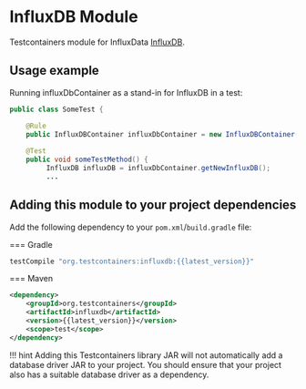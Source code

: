 # InfluxDB Module

Testcontainers module for InfluxData [InfluxDB](https://github.com/influxdata/influxdb).

## Usage example

Running influxDbContainer as a stand-in for InfluxDB in a test:

```java
public class SomeTest {

    @Rule
    public InfluxDBContainer influxDbContainer = new InfluxDBContainer();
    
    @Test
    public void someTestMethod() {
         InfluxDB influxDB = influxDbContainer.getNewInfluxDB();
         ...
```

## Adding this module to your project dependencies

Add the following dependency to your `pom.xml`/`build.gradle` file:

=== Gradle
```groovy
testCompile "org.testcontainers:influxdb:{{latest_version}}"
```

=== Maven
```xml
<dependency>
    <groupId>org.testcontainers</groupId>
    <artifactId>influxdb</artifactId>
    <version>{{latest_version}}</version>
    <scope>test</scope>
</dependency>
```

!!! hint
    Adding this Testcontainers library JAR will not automatically add a database driver JAR to your project. You should ensure that your project also has a suitable database driver as a dependency.
